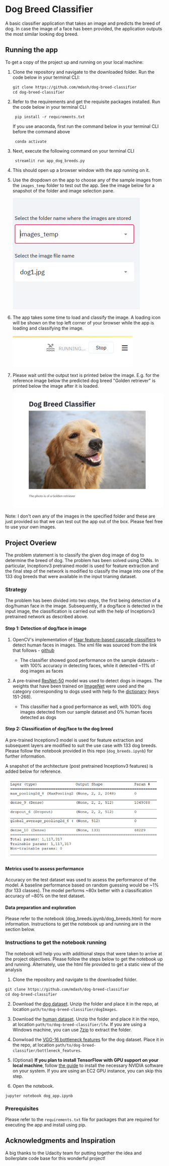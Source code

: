 # Dog Breed Classifier

A basic classifier application that takes an image and predicts the breed of dog. In case the image of a face has been provided, the application outputs the most similar looking dog breed.

## Running the app

To get a copy of the project up and running on your local machine:

1. Clone the repository and navigate to the downloaded folder. Run the code below in your terminal CLI:
    
    ```	
    git clone https://github.com/mdash/dog-breed-classifier
    cd dog-breed-classifier
    ```

2. Refer to the requirements and get the requisite packages installed. Run the code below in your terminal CLI

        pip install -r requirements.txt

    If you use anaconda, first run the command below in your terminal CLI before the command above
        
        conda activate

3. Next, execute the following command on your terminal CLI
    
        streamlit run app_dog_breeds.py

4. This should open up a browser window with the app running on it.

5. Use the dropdown on the app to choose any of the sample images from the ```images_temp``` folder to test out the app. See the image below for a snapshot of the folder and image selection pane.

    ![alt text](./Documentation_app_1.png "Dropdown Image Select")

6. The app takes some time to load and classify the image. A loading icon will be shown on the top left corner of your browser while the app is loading and classifying the image. 

    ![alt text](./Documentation_app_2.png "Loading")

7. Please wait until the output text is printed below the image. E.g. for the reference image below the predicted dog breed "Golden retriever" is printed below the image after it is loaded.

    ![alt text](./Documentation_app_3.png "Successful Classification!")    

Note: I don't own any of the images in the specified folder and these are just provided so that we can test out the app out of the box. Please feel free to use your own images.

## Project Overiew

The problem statement is to classify the given dog image of dog to determine the breed of dog. The problem has been solved using CNNs. In particular, Inceptionv3 pretrained model is used for feature extraction and the final step of the network is modified to classify the image into one of the 133 dog breeds that were available in the input trianing dataset.

### Strategy

The problem has been divided into two steps, the first being detection of a dog/human face in the image. Subsequently, if a dog/face is detected in the input image, the classification is carried out with the help of Inceptionv3 pretrained network as described above.
 
#### Step 1: Detection of dog/face in image

1. OpenCV's implementation of [Haar feature-based cascade classifiers](http://docs.opencv.org/trunk/d7/d8b/tutorial_py_face_detection.html) to detect human faces in images.  The xml file was sourced from the link that follows - [github](https://github.com/opencv/opencv/tree/master/data/haarcascades)

    - The classifier showed good performance on the sample datasets - with 100% accuracy in detecting faces, while it detected ~11% of dog images as faces

2. A pre-trained [ResNet-50](http://ethereon.github.io/netscope/#/gist/db945b393d40bfa26006) model was used to detect dogs in images.  The weights that have been trained on [ImageNet](http://www.image-net.org/) were used and the category corresponding to dogs used with help fo the [dictionary](https://gist.github.com/yrevar/) (keys 151-268).

    - This classifier had a good performance as well, with 100% dog images detected from our sample dataset and 0% human faces detected as dogs

#### Step 2: Classification of dog/face to the dog breed

A pre-trained Inceptionv3 model is used for feature extraction and subsequent layers are modified to suit the use case with 133 dog breeds. Please follow the notebook provided in this repo (```dog_breeds.ipynb```) for further information.

A snapshot of the architecture (post pretrained Inceptionv3 features) is added below for reference.

<img src="Pretrained_Inception_Final_Layers.png" width="600">

#### Metrics used to assess performance

Accuracy on the test dataset was used to assess the performance of the model. A baseline performance based on random guessing would be ~1% (for 133 classes). The model performs ~80x better with a classification accuracy of ~80% on the test dataset.

#### Data preparation and exploration

Please refer to the notebook (dog_breeds.ipynb/dog_breeds.html) for more information. Instructions to get the notebook up and running are in the section below.

### Instructions to get the notebook running

The notebook will help you with additional steps that were taken to arrive at the project objectives. Please follow the steps below to get the notebook up and running. Alternately, use the html file provided to get a static view of the analysis

1. Clone the repository and navigate to the downloaded folder.
```	
git clone https://github.com/mdash/dog-breed-classifier
cd dog-breed-classifier
```

2. Download the [dog dataset](https://s3-us-west-1.amazonaws.com/udacity-aind/dog-project/dogImages.zip).  Unzip the folder and place it in the repo, at location `path/to/dog-breed-classifier/dogImages`. 

3. Download the [human dataset](https://s3-us-west-1.amazonaws.com/udacity-aind/dog-project/lfw.zip).  Unzip the folder and place it in the repo, at location `path/to/dog-breed-classifier/lfw`.  If you are using a Windows machine, you can use [7zip](http://www.7-zip.org/) to extract the folder. 

4. Donwload the [VGG-16 bottleneck features](https://s3-us-west-1.amazonaws.com/udacity-aind/dog-project/DogVGG16Data.npz) for the dog dataset.  Place it in the repo, at location `path/to/dog-breed-classifier/bottleneck_features`.

5. (Optional) __If you plan to install TensorFlow with GPU support on your local machine__, follow [the guide](https://www.tensorflow.org/install/) to install the necessary NVIDIA software on your system.  If you are using an EC2 GPU instance, you can skip this step.

6. Open the notebook.
```
jupyter notebook dog_app.ipynb
```

### Prerequisites

Please refer to the ```requirements.txt``` file for packages that are required for executing the app and install using pip.

## Acknowledgments and Inspiration

A big thanks to the Udacity team for putting together the idea and boilerplate code base for this wonderful project!
